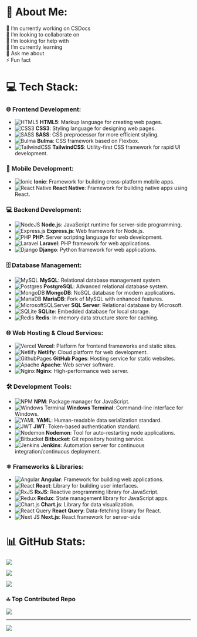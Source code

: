 # 💫 About Me:
🔭 I’m currently working on CSDocs <br>👯 I’m looking to collaborate on<br>🤝 I’m looking for help with<br>🌱 I’m currently learning<br>💬 Ask me about<br>⚡ Fun fact


# 💻 Tech Stack:

### 🌐 Frontend Development:
- ![HTML5](https://img.shields.io/badge/html5-%23E34F26.svg?style=for-the-badge&logo=html5&logoColor=white) **HTML5**: Markup language for creating web pages.
- ![CSS3](https://img.shields.io/badge/css3-%231572B6.svg?style=for-the-badge&logo=css3&logoColor=white) **CSS3**: Styling language for designing web pages.
- ![SASS](https://img.shields.io/badge/SASS-hotpink.svg?style=for-the-badge&logo=SASS&logoColor=white) **SASS**: CSS preprocessor for more efficient styling.
- ![Bulma](https://img.shields.io/badge/bulma-00D0B1?style=for-the-badge&logo=bulma&logoColor=white) **Bulma**: CSS framework based on Flexbox.
- ![TailwindCSS](https://img.shields.io/badge/tailwindcss-%2338B2AC.svg?style=for-the-badge&logo=tailwind-css&logoColor=white) **TailwindCSS**: Utility-first CSS framework for rapid UI development.

### 📱 Mobile Development:
- ![Ionic](https://img.shields.io/badge/Ionic-%233880FF.svg?style=for-the-badge&logo=Ionic&logoColor=white) **Ionic**: Framework for building cross-platform mobile apps.
- ![React Native](https://img.shields.io/badge/react_native-%2320232a.svg?style=for-the-badge&logo=react&logoColor=%2361DAFB) **React Native**: Framework for building native apps using React.

### 💻 Backend Development:
- ![NodeJS](https://img.shields.io/badge/node.js-6DA55F?style=for-the-badge&logo=node.js&logoColor=white) **Node.js**: JavaScript runtime for server-side programming.
- ![Express.js](https://img.shields.io/badge/express.js-%23404d59.svg?style=for-the-badge&logo=express&logoColor=%2361DAFB) **Express.js**: Web framework for Node.js.
- ![PHP](https://img.shields.io/badge/php-%23777BB4.svg?style=for-the-badge&logo=php&logoColor=white) **PHP**: Server scripting language for web development.
- ![Laravel](https://img.shields.io/badge/laravel-%23FF2D20.svg?style=for-the-badge&logo=laravel&logoColor=white) **Laravel**: PHP framework for web applications.
- ![Django](https://img.shields.io/badge/django-%23092E20.svg?style=for-the-badge&logo=django&logoColor=white) **Django**: Python framework for web applications.

### 🗄️ Database Management:
- ![MySQL](https://img.shields.io/badge/mysql-4479A1.svg?style=for-the-badge&logo=mysql&logoColor=white) **MySQL**: Relational database management system.
- ![Postgres](https://img.shields.io/badge/postgres-%23316192.svg?style=for-the-badge&logo=postgresql&logoColor=white) **PostgreSQL**: Advanced relational database system.
- ![MongoDB](https://img.shields.io/badge/MongoDB-%234ea94b.svg?style=for-the-badge&logo=mongodb&logoColor=white) **MongoDB**: NoSQL database for modern applications.
- ![MariaDB](https://img.shields.io/badge/MariaDB-003545?style=for-the-badge&logo=mariadb&logoColor=white) **MariaDB**: Fork of MySQL with enhanced features.
- ![MicrosoftSQLServer](https://img.shields.io/badge/Microsoft%20SQL%20Server-CC2927?style=for-the-badge&logo=microsoft%20sql%20server&logoColor=white) **SQL Server**: Relational database by Microsoft.
- ![SQLite](https://img.shields.io/badge/sqlite-%2307405e.svg?style=for-the-badge&logo=sqlite&logoColor=white) **SQLite**: Embedded database for local storage.
- ![Redis](https://img.shields.io/badge/redis-%23DD0031.svg?style=for-the-badge&logo=redis&logoColor=white) **Redis**: In-memory data structure store for caching.

### 🌐 Web Hosting & Cloud Services:
- ![Vercel](https://img.shields.io/badge/vercel-%23000000.svg?style=for-the-badge&logo=vercel&logoColor=white) **Vercel**: Platform for frontend frameworks and static sites.
- ![Netlify](https://img.shields.io/badge/netlify-%23000000.svg?style=for-the-badge&logo=netlify&logoColor=#00C7B7) **Netlify**: Cloud platform for web development.
- ![GithubPages](https://img.shields.io/badge/github%20pages-121013?style=for-the-badge&logo=github&logoColor=white) **GitHub Pages**: Hosting service for static websites.
- ![Apache](https://img.shields.io/badge/apache-%23D42029.svg?style=for-the-badge&logo=apache&logoColor=white) **Apache**: Web server software.
- ![Nginx](https://img.shields.io/badge/nginx-%23009639.svg?style=for-the-badge&logo=nginx&logoColor=white) **Nginx**: High-performance web server.

### 🛠️ Development Tools:
- ![NPM](https://img.shields.io/badge/NPM-%23CB3837.svg?style=for-the-badge&logo=npm&logoColor=white) **NPM**: Package manager for JavaScript.
- ![Windows Terminal](https://img.shields.io/badge/Windows%20Terminal-%234D4D4D.svg?style=for-the-badge&logo=windows-terminal&logoColor=white) **Windows Terminal**: Command-line interface for Windows.
- ![YAML](https://img.shields.io/badge/yaml-%23ffffff.svg?style=for-the-badge&logo=yaml&logoColor=151515) **YAML**: Human-readable data serialization standard.
- ![JWT](https://img.shields.io/badge/JWT-black?style=for-the-badge&logo=JSON%20web%20tokens) **JWT**: Token-based authentication standard.
- ![Nodemon](https://img.shields.io/badge/NODEMON-%23323330.svg?style=for-the-badge&logo=nodemon&logoColor=%BBDEAD) **Nodemon**: Tool for auto-restarting node applications.
- ![Bitbucket](https://img.shields.io/badge/bitbucket-%230047B3.svg?style=for-the-badge&logo=bitbucket&logoColor=white) **Bitbucket**: Git repository hosting service.
- ![Jenkins](https://img.shields.io/badge/jenkins-%232C5263.svg?style=for-the-badge&logo=jenkins&logoColor=white) **Jenkins**: Automation server for continuous integration/continuous deployment.

### ⚛️ Frameworks & Libraries:
- ![Angular](https://img.shields.io/badge/angular-%23DD0031.svg?style=for-the-badge&logo=angular&logoColor=white) **Angular**: Framework for building web applications.
- ![React](https://img.shields.io/badge/react-%2320232a.svg?style=for-the-badge&logo=react&logoColor=%2361DAFB) **React**: Library for building user interfaces.
- ![RxJS](https://img.shields.io/badge/rxjs-%23B7178C.svg?style=for-the-badge&logo=reactivex&logoColor=white) **RxJS**: Reactive programming library for JavaScript.
- ![Redux](https://img.shields.io/badge/redux-%23593d88.svg?style=for-the-badge&logo=redux&logoColor=white) **Redux**: State management library for JavaScript apps.
- ![Chart.js](https://img.shields.io/badge/chart.js-F5788D.svg?style=for-the-badge&logo=chart.js&logoColor=white) **Chart.js**: Library for data visualization.
- ![React Query](https://img.shields.io/badge/-React%20Query-FF4154?style=for-the-badge&logo=react%20query&logoColor=white) **React Query**: Data-fetching library for React.
- ![Next JS](https://img.shields.io/badge/Next-black?style=for-the-badge&logo=next.js&logoColor=white) **Next.js**: React framework for server-side


# 📊 GitHub Stats:
![](https://github-readme-stats.vercel.app/api?username=Grivingword&theme=dark&hide_border=false&include_all_commits=true&count_private=true)<br/>


![](https://github-readme-streak-stats.herokuapp.com/?user=Grivingword&theme=dark&hide_border=false)<br/>


![](https://github-readme-stats.vercel.app/api/top-langs/?username=Grivingword&theme=dark&hide_border=false&include_all_commits=true&count_private=true&layout=compact)

### 🔝 Top Contributed Repo
![](https://github-contributor-stats.vercel.app/api?username=Grivingword&limit=5&theme=dark&combine_all_yearly_contributions=true)

---
[![](https://visitcount.itsvg.in/api?id=Grivingword&icon=0&color=0)](https://visitcount.itsvg.in)

<!-- Proudly created with GPRM ( https://gprm.itsvg.in ) -->
